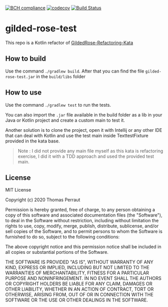 [![BCH compliance](https://bettercodehub.com/edge/badge/tperraut/gilded-rose-test?branch=master)](https://bettercodehub.com/)
[![codecov](https://codecov.io/gh/tperraut/gilded-rose-test/branch/master/graph/badge.svg)](https://codecov.io/gh/tperraut/gilded-rose-test)
[![Build Status](https://travis-ci.com/tperraut/gilded-rose-test.svg?branch=master)](https://travis-ci.com/tperraut/gilded-rose-test)

# gilded-rose-test
This repo is a Kotlin refactor of [GildedRose-Refactoring-Kata](https://github.com/emilybache/GildedRose-Refactoring-Kata)

## How to build

Use the command `./gradlew build`. After that you can find the file `gilded-rose-test.jar` in the `build/libs` folder

## How to use

Use the command `./gradlew test` to run the tests.

You can also import the `.jar` file available in the build folder as a lib in your Java or Kotlin project and create a
custom main to test it.

Another solution is to clone the project, open it with Intellij or any other IDE that can deal with Kotlin and use the
test main inside TexttestFixture provided in the kata base.

> Note : I did not provide any main file myself as this kata is refactoring exercise, I did it with a TDD approach and
> used the provided test main.

## License

MIT License

Copyright (c) 2020 Thomas Perraut

Permission is hereby granted, free of charge, to any person obtaining a copy
of this software and associated documentation files (the "Software"), to deal
in the Software without restriction, including without limitation the rights
to use, copy, modify, merge, publish, distribute, sublicense, and/or sell
copies of the Software, and to permit persons to whom the Software is
furnished to do so, subject to the following conditions:

The above copyright notice and this permission notice shall be included in all
copies or substantial portions of the Software.

THE SOFTWARE IS PROVIDED "AS IS", WITHOUT WARRANTY OF ANY KIND, EXPRESS OR
IMPLIED, INCLUDING BUT NOT LIMITED TO THE WARRANTIES OF MERCHANTABILITY,
FITNESS FOR A PARTICULAR PURPOSE AND NONINFRINGEMENT. IN NO EVENT SHALL THE
AUTHORS OR COPYRIGHT HOLDERS BE LIABLE FOR ANY CLAIM, DAMAGES OR OTHER
LIABILITY, WHETHER IN AN ACTION OF CONTRACT, TORT OR OTHERWISE, ARISING FROM,
OUT OF OR IN CONNECTION WITH THE SOFTWARE OR THE USE OR OTHER DEALINGS IN THE
SOFTWARE.